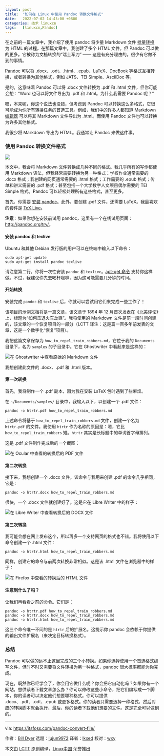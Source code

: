 ```yaml
---
layout: post
title:	"如何在 Linux 中使用 Pandoc 转换文件格式"
date:	2022-07-02 14:43:00 +0800 
categories:	技术 linuxcn 
tags:	[linuxcn,Pandoc]
---
```



在之前的一篇文章中，我介绍了使用 pandoc 将少量 Markdown 文件 [批量转换](https://itsfoss.com/convert-markdown-files/) 为 HTML 的过程。在那篇文章中，我创建了多个 HTML 文件，但 Pandoc 可以做的更多。它被称为文档转换的“瑞士军刀” —— 这是有充分理由的。很少有它做不到的事情。


[Pandoc](https://pandoc.org/) 可以将 .docx、.odt、.html、.epub、LaTeX、DocBook 等格式互相转换，或者转换为其他格式，例如 JATS、TEI Simple、AsciiDoc 等。


是的，这意味着 Pandoc 可以将 .docx 文件转换为 .pdf 和 .html 文件，但你可能会想：“Word 也可以将文件导出为 .pdf 和 .html。为什么我需要 Pandoc 呢？”


嗯，本来呢，你这个说法也没错，但考虑到 Pandoc 可以转换这么多格式，它很可能成为你所有转换任务的首选工具。例如，我们中的许多人都知道 [Markdown 编辑器](https://itsfoss.com/best-markdown-editors-linux/) 可以将其 Markdown 文件导出为 .html。而使用 Pandoc 文件也可以转换为许多其他格式。


我很少将 Markdown 导出为 HTML。我通常让 Pandoc 来做这件事。


### 使用 Pandoc 转换文件格式


![](/Asserts/Images/album/202207/02/144340g8mzus6w86mgu2mm.png)


本文中，我会将 Markdown 文件转换成几种不同的格式。我几乎所有的写作都使用 Markdown 语法，但我经常需要转换为另一种格式：学校作业通常需要的 .docx 格式；我创建的网页通常需要的 .html 格式；工作需要的 .epub 格式；传单和讲义需要的 .pdf 格式；甚至包括一个大学数字人文项目偶尔需要的 TEI Simple 格式。Pandoc 可以轻松处理所有这些格式，甚至更多。


首先，你需要 [安装 pandoc](https://pandoc.org/installing.html)。此外，要创建 .pdf 文件，还需要 LaTeX。我最喜欢的套件是 [TeX Live](https://www.tug.org/texlive/)。


**注意**：如果你想在安装前试用 pandoc，这里有一个在线试用页面：<http://pandoc.org/try/>。


#### 安装 pandoc 和 texlive


Ubuntu 和其他 Debian 发行版的用户可以在终端中输入以下命令：



```
sudo apt-get update
sudo apt-get install pandoc texlive

```

请注意第二行，你将一次性安装 `pandoc` 和 `texlive`。[apt-get 命令](https://itsfoss.com/apt-get-linux-guide/) 支持你这样做。不过，我建议你先去喝杯咖啡，因为这可能需要几分钟的时间。


#### 开始转换


安装完成 `pandoc` 和 `texlive` 后，你就可以尝试用它们来完成一些工作了！


该项目的示例文档将是一篇文章，该文章于 1894 年 12 月首次发表在《北美评论》上，标题为“如何击退火车劫匪”。我将使用的 Markdown 文件是前一段时间创建的，该文章的一个恢复项目的一部分（LCTT 译注：这是篇一百多年前发表的文章，这是一个数字化“恢复”项目）。


我把这篇文章保存为 `how_to_repel_train_robbers.md`，它位于我的 `Documents` 目录下，名为 `samples` 的子目录中。它在 Ghostwriter 中看起来是这样的：


![在 Ghostwriter 中查看原始的 Markdown 文件](/Asserts/Images/album/202207/02/144341znyfso1u4y8z4mnn.png)


我想创建此文件的 .docx、.pdf 和 .html 版本。


#### 第一次转换


首先，我将制作一个 .pdf 副本，因为我在安装 LaTeX 包时遇到了些麻烦。


在 `~/Documents/samples/` 目录中，我输入以下，以创建一个 .pdf 文件：



```
pandoc -o htrtr.pdf how_to_repel_train_robbers.md

```

上述命令将基于 `how_to_repel_train_robbers.md` 文件，创建一个名为 `htrtr.pdf` 的文件。我使用 `htrtr` 作为名称的原因是：嗯，它比 `how_to_repel_train_robbers` 短。`htrtr` 其实是长标题中的单词首字母排列。


这是 .pdf 文件制作完成后的一个截图：


![在 Ocular 中查看的转换后的 PDF 文件](/Asserts/Images/album/202207/02/144342pzijaijxrxfyi3yw.png)


#### 第二次转换


接下来，我想创建一个 .docx 文件。该命令与我用来创建 .pdf 的命令几乎相同，它是：



```
pandoc -o htrtr.docx how_to_repel_train_robbers.md

```

很快，一个 .docx 文件就创建好了。这是它在 Libre Writer 中的样子：


![在 Libre Writer 中查看转换后的 DOCX 文件](/Asserts/Images/album/202207/02/144343jddav5kqk3vq55oo.png)


#### 第三次转换


我可能会想在网上发布这个，所以再多一个支持网页的格式也不错。我将使用以下命令创建一个 .html 文件：



```
pandoc -o htrtr.html how_to_repel_train_robbers.md

```

同样，创建它的命令与前两次转换非常相似。这是该 .html 文件在浏览器中的样子：


![在 Firefox 中查看的转换后的 HTML 文件](/Asserts/Images/album/202207/02/144344pa8a3f2a4sdaed2p.png)


#### 注意到什么了吗？


让我们再看看之前的命令。它们是：



```
pandoc -o htrtr.pdf how_to_repel_train_robbers.md
pandoc -o htrtr.docx how_to_repel_train_robbers.md
pandoc -o htrtr.html how_to_repel_train_robbers.md

```

这三个命令唯一不同的是 `htrtr` 后的扩展名。这提示你 pandoc 会依赖于你提供的输出文件扩展名（来决定目标转换格式）。


### 总结


Pandoc 可以做的远不止这里完成的三个小转换。如果你选择使用一个首选格式编写文件，但时不时又需要将文件转换为另一种格式，pandoc 很大概率都能为你完成。


现在，既然你已经学会了，你会用它做什么呢？你会把它自动化吗？如果你有一个网站，想供读者下载文章怎么办？你可以修改这些小命令，把它们编写成一个脚本，你的读者可以决定他们想要哪种格式。你可以提供 .docx、.pdf、.odt、.epub 或更多格式。你的读者只需要选择一种格式，然后对应的转换脚本就会执行，最后，你的读者下载他们想要的文件。这是完全可以做到的。




---


via: <https://itsfoss.com/pandoc-convert-file/>


作者：[Bill Dyer](https://itsfoss.com/author/bill/) 选题：[lujun9972](https://github.com/lujun9972) 译者：[lkxed](https://github.com/lkxed) 校对：[wxy](https://github.com/wxy)


本文由 [LCTT](https://github.com/LCTT/TranslateProject) 原创编译，[Linux中国](https://linux.cn/) 荣誉推出

